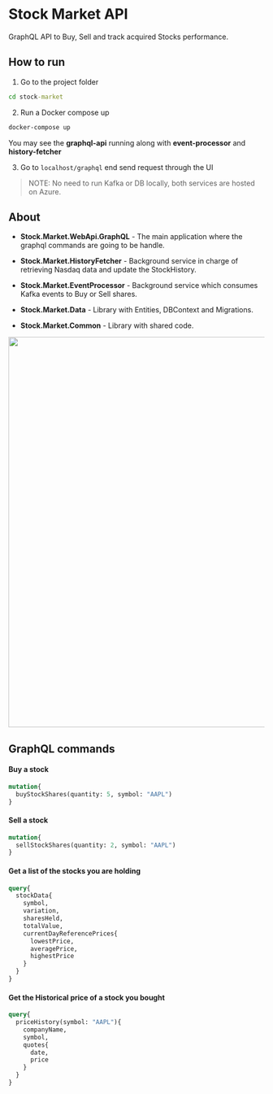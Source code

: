 # Stock Market API

GraphQL API to Buy, Sell and track acquired Stocks performance.

## How to run

1. Go to the project folder
``` cmd
cd stock-market
```

2. Run a Docker compose up
``` cmd
docker-compose up
```
You may see the **graphql-api** running along with **event-processor** and **history-fetcher**

3. Go to `localhost/graphql` end send request through the UI


> NOTE: No need to run Kafka or DB locally, both services are hosted on Azure.

## About

* **Stock.Market.WebApi.GraphQL** - The main application where the graphql commands are going to be handle.

* **Stock.Market.HistoryFetcher** - Background service in charge of retrieving Nasdaq data and update the StockHistory.

* **Stock.Market.EventProcessor** - Background service which consumes Kafka events to Buy or Sell shares.

* **Stock.Market.Data** - Library with Entities, DBContext and Migrations.

* **Stock.Market.Common** - Library with shared code.

<img src='https://github.com/luccanog/stock-market/assets/55986783/37668f97-9031-49e8-ae87-0285524829c5' width='768'>


## GraphQL commands

#### Buy a stock

``` graphql
mutation{
  buyStockShares(quantity: 5, symbol: "AAPL")
}
```

#### Sell a stock

``` graphql
mutation{
  sellStockShares(quantity: 2, symbol: "AAPL")
}
```


#### Get a list of the stocks you are holding

``` graphql
query{
  stockData{
    symbol,
    variation,
    sharesHeld,
    totalValue,
    currentDayReferencePrices{
      lowestPrice,
      averagePrice,
      highestPrice
    }
  }
}
```

#### Get the Historical price of a stock you bought

``` graphql
query{
  priceHistory(symbol: "AAPL"){
    companyName,
    symbol,
    quotes{
      date,
      price
    }
  }
}
```
